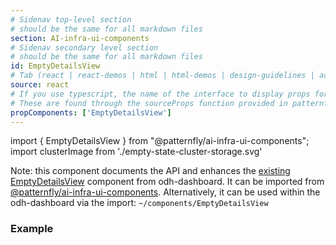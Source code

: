 ```yaml
---
# Sidenav top-level section
# should be the same for all markdown files
section: AI-infra-ui-components
# Sidenav secondary level section
# should be the same for all markdown files
id: EmptyDetailsView
# Tab (react | react-demos | html | html-demos | design-guidelines | accessibility)
source: react
# If you use typescript, the name of the interface to display props for
# These are found through the sourceProps function provided in patternfly-docs.source.js
propComponents: ['EmptyDetailsView']
---
```


import { EmptyDetailsView } from "@patternfly/ai-infra-ui-components";
import clusterImage from './empty-state-cluster-storage.svg'

Note: this component documents the API and enhances the [existing EmptyDetailsView](https://github.com/opendatahub-io/odh-dashboard/blob/main/frontend/src/components/EmptyDetailsView.tsx) component from odh-dashboard. It can be imported from [@patternfly/ai-infra-ui-components](https://www.npmjs.com/package/@patternfly/AI-infra-ui-components). Alternatively, it can be used within the odh-dashboard via the import: `~/components/EmptyDetailsView`

### Example

```js file="./EmptyDetailsViewBasic.tsx"

```
